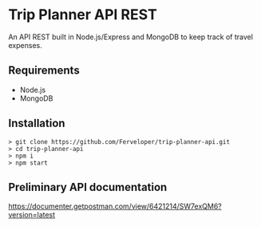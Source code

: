 # Trip Planner API REST

An API REST built in Node.js/Express and MongoDB to keep track of travel expenses.

## Requirements

- Node.js
- MongoDB

## Installation

```
> git clone https://github.com/Ferveloper/trip-planner-api.git
> cd trip-planner-api
> npm i
> npm start
```

## Preliminary API documentation

https://documenter.getpostman.com/view/6421214/SW7exQM6?version=latest
